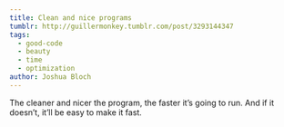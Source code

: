 ```yaml
---
title: Clean and nice programs
tumblr: http://guillermonkey.tumblr.com/post/3293144347
tags:
  - good-code
  - beauty
  - time
  - optimization
author: Joshua Bloch
---
```


The cleaner and nicer the program, the faster it’s going to run. And if it doesn’t, it’ll be easy to make it fast.
